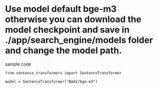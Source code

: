 # Use model default bge-m3 otherwise you can download the model checkpoint and save in ./app/search_engine/models folder and change the model path.

sample code
```
from sentence_transformers import SentenceTransformer

model = SentenceTransformer("BAAI/bge-m3")
```